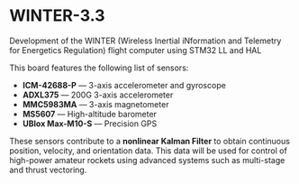 # WINTER-3.3
Development of the WINTER (Wireless Inertial iNformation and Telemetry for Energetics Regulation) flight computer using STM32 LL and HAL

This board features the following list of sensors:
* **ICM-42688-P** –– 3-axis accelerometer and gyroscope
* **ADXL375** –– 200G 3-axis accelerometer
* **MMC5983MA** –– 3-axis magnetometer
* **MS5607** –– High-altitude barometer
* **UBlox Max-M10-S** –– Precision GPS

These sensors contribute to a **nonlinear Kalman Filter** to obtain continuous position, velocity, and orientation data. This data will be used for control of high-power amateur rockets using advanced systems such as multi-stage and thrust vectoring.